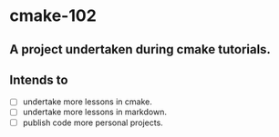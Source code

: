 # cmake-102

## A project undertaken during cmake tutorials.

## Intends to 
- [ ] undertake more lessons in cmake.
- [ ] undertake more lessons in markdown.
- [ ] publish code more personal projects.